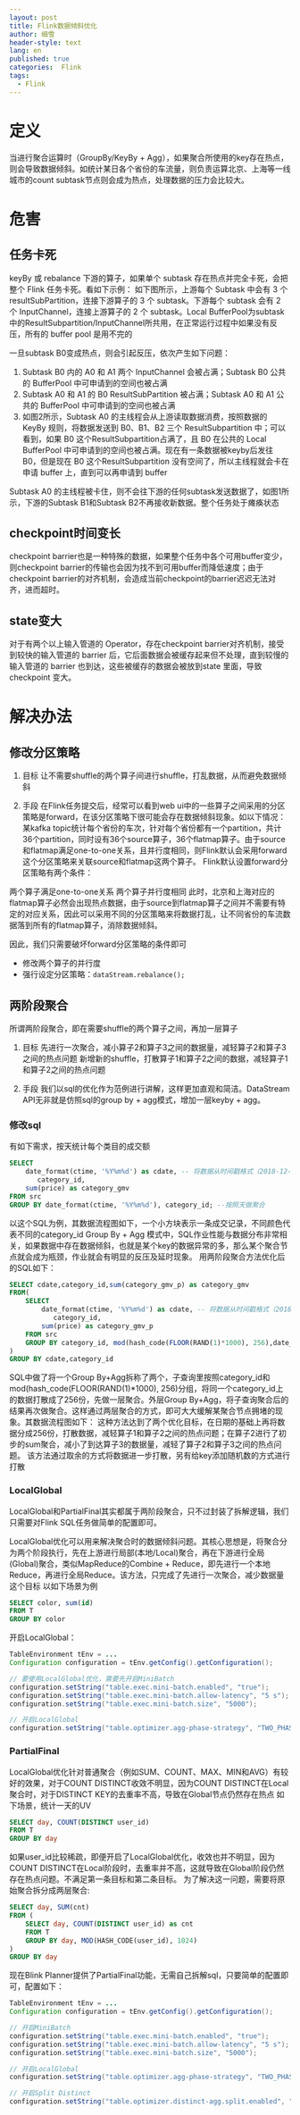 ```yaml
---
layout: post
title: Flink数据倾斜优化
author: 细雪
header-style: text
lang: en
published: true
categories:  Flink
tags:
  - Flink
---
```


# 定义
当进行聚合运算时（GroupBy/KeyBy + Agg），如果聚合所使用的key存在热点，则会导致数据倾斜。如统计某日各个省份的车流量，则负责运算北京、上海等一线城市的count subtask节点则会成为热点，处理数据的压力会比较大。

# 危害

## 任务卡死
keyBy 或 rebalance 下游的算子，如果单个 subtask 存在热点并完全卡死，会把整个 Flink 任务卡死。看如下示例：
如下图所示，上游每个 Subtask 中会有 3 个 resultSubPartition，连接下游算子的 3 个 subtask。下游每个 subtask 会有 2 个 InputChannel，连接上游算子的 2 个 subtask。Local BufferPool为subtask中的ResultSubpartition/InputChannel所共用，在正常运行过程中如果没有反压，所有的 buffer pool 是用不完的

一旦subtask B0变成热点，则会引起反压，依次产生如下问题：
1. Subtask B0 内的 A0 和 A1 两个 InputChannel 会被占满；Subtask B0 公共的 BufferPool 中可申请到的空间也被占满
2. Subtask A0 和 A1 的 B0 ResultSubPartition 被占满；Subtask A0 和 A1 公共的 BufferPool 中可申请到的空间也被占满
3. 如图2所示，Subtask A0 的主线程会从上游读取数据消费，按照数据的 KeyBy 规则，将数据发送到 B0、B1、B2 三个 ResultSubpartition 中；可以看到，如果 B0 这个ResultSubpartition占满了，且 B0 在公共的 Local BufferPool 中可申请到的空间也被占满。现在有一条数据被keyby后发往B0，但是现在 B0 这个ResultSubpartition 没有空间了，所以主线程就会卡在申请 buffer 上，直到可以再申请到 buffer

Subtask A0 的主线程被卡住，则不会往下游的任何subtask发送数据了，如图1所示，下游的Subtask B1和Subtask B2不再接收新数据。整个任务处于瘫痪状态

## checkpoint时间变长
checkpoint barrier也是一种特殊的数据，如果整个任务中各个可用buffer变少，则checkpoint barrier的传输也会因为找不到可用buffer而降低速度；由于checkpoint barrier的对齐机制，会造成当前checkpoint的barrier迟迟无法对齐，进而超时。

## state变大
对于有两个以上输入管道的 Operator，存在checkpoint barrier对齐机制，接受到较快的输入管道的 barrier 后，它后面数据会被缓存起来但不处理，直到较慢的输入管道的 barrier 也到达，这些被缓存的数据会被放到state 里面，导致 checkpoint 变大。

# 解决办法
## 修改分区策略

1. 目标
让不需要shuffle的两个算子间进行shuffle，打乱数据，从而避免数据倾斜

2. 手段
在Flink任务提交后，经常可以看到web ui中的一些算子之间采用的分区策略是forward，在该分区策略下很可能会存在数据倾斜现象。如以下情况：
某kafka topic统计每个省份的车次，针对每个省份都有一个partition，共计36个partition，同时设有36个source算子，36个flatmap算子。由于source和flatmap满足one-to-one关系，且并行度相同，则Flink默认会采用forward这个分区策略来关联source和flatmap这两个算子。
Flink默认设置forward分区策略有两个条件：

两个算子满足one-to-one关系
两个算子并行度相同
此时，北京和上海对应的flatmap算子必然会出现热点数据，由于source到flatmap算子之间并不需要有特定的对应关系，因此可以采用不同的分区策略来将数据打乱，让不同省份的车流数据落到所有的flatmap算子，消除数据倾斜。

因此，我们只需要破坏forward分区策略的条件即可
* 修改两个算子的并行度
* 强行设定分区策略：``dataStream.rebalance();``

## 两阶段聚合
所谓两阶段聚合，即在需要shuffle的两个算子之间，再加一层算子

1. 目标
先进行一次聚合，减小算子2和算子3之间的数据量，减轻算子2和算子3之间的热点问题
新增新的shuffle，打散算子1和算子2之间的数据，减轻算子1和算子2之间的热点问题

2. 手段
我们以sql的优化作为范例进行讲解，这样更加直观和简洁。DataStream API无非就是仿照sql的group by + agg模式，增加一层keyby + agg。

### 修改sql
有如下需求，按天统计每个类目的成交额

``` SQL
SELECT 
    date_format(ctime, '%Y%m%d') as cdate, -- 将数据从时间戳格式（2018-12-04 15:44:54），转换为date格式(20181204)
       category_id,
    sum(price) as category_gmv
FROM src
GROUP BY date_format(ctime, '%Y%m%d'), category_id; --按照天做聚合
``` 
以这个SQL为例，其数据流程图如下，一个小方块表示一条成交记录，不同颜色代表不同的category_id
Group By + Agg 模式中，SQL作业性能与数据分布非常相关，如果数据中存在数据倾斜，也就是某个key的数据异常的多，那么某个聚合节点就会成为瓶颈，作业就会有明显的反压及延时现象。 
用两阶段聚合方法优化后的SQL如下：

``` SQL
SELECT cdate,category_id,sum(category_gmv_p) as category_gmv
FROM(
    SELECT 
        date_format(ctime, '%Y%m%d') as cdate, -- 将数据从时间戳格式（2018-12-04 15:44:54），转换为date格式(20181204)
           category_id,
        sum(price) as category_gmv_p
    FROM src
    GROUP BY category_id, mod(hash_code(FLOOR(RAND(1)*1000), 256),date_format(ctime, '%Y%m%d'); --按照天做聚合
)
GROUP BY cdate,category_id
```

SQL中做了将一个Group By+Agg拆称了两个，子查询里按照category_id和mod(hash_code(FLOOR(RAND(1)*1000), 256)分组，将同一个category_id上的数据打散成了256份，先做一层聚合。外层Group By+Agg，将子查询聚合后的结果再次做聚合。这样通过两层聚合的方式，即可大大缓解某聚合节点拥堵的现象。其数据流程图如下：
这种方法达到了两个优化目标，在日期的基础上再将数据分成256份，打散数据，减轻算子1和算子2之间的热点问题；在算子2进行了初步的sum聚合，减小了到达算子3的数据量，减轻了算子2和算子3之间的热点问题。 该方法通过取余的方式将数据进一步打散，另有给key添加随机数的方式进行打散

### LocalGlobal

LocalGlobal和PartialFinal其实都属于两阶段聚合，只不过封装了拆解逻辑，我们只需要对Flink SQL任务做简单的配置即可。

LocalGlobal优化可以用来解决聚合时的数据倾斜问题。其核心思想是，将聚合分为两个阶段执行，先在上游进行局部(本地/Local)聚合，再在下游进行全局(Global)聚合，类似MapReduce的Combine + Reduce，即先进行一个本地Reduce，再进行全局Reduce。该方法，只完成了先进行一次聚合，减少数据量这个目标
以如下场景为例

``` SQL
SELECT color, sum(id)
FROM T
GROUP BY color
```

开启LocalGlobal：

``` Java
TableEnvironment tEnv = ...
Configuration configuration = tEnv.getConfig().getConfiguration();

// 要使用LocalGlobal优化，需要先开启MiniBatch 
configuration.setString("table.exec.mini-batch.enabled", "true"); 
configuration.setString("table.exec.mini-batch.allow-latency", "5 s");
configuration.setString("table.exec.mini-batch.size", "5000");

// 开启LocalGlobal
configuration.setString("table.optimizer.agg-phase-strategy", "TWO_PHASE");
```

### PartialFinal

LocalGlobal优化针对普通聚合（例如SUM、COUNT、MAX、MIN和AVG）有较好的效果，对于COUNT DISTINCT收效不明显，因为COUNT DISTINCT在Local聚合时，对于DISTINCT KEY的去重率不高，导致在Global节点仍然存在热点
如下场景，统计一天的UV

``` SQL
SELECT day, COUNT(DISTINCT user_id)
FROM T
GROUP BY day
``` 

如果user_id比较稀疏，即便开启了LocalGlobal优化，收效也并不明显，因为COUNT DISTINCT在Local阶段时，去重率并不高，这就导致在Global阶段仍然存在热点问题。不满足第一条目标和第二条目标。
为了解决这一问题，需要将原始聚合拆分成两层聚合:

``` SQL
SELECT day, SUM(cnt)
FROM (
    SELECT day, COUNT(DISTINCT user_id) as cnt
    FROM T
    GROUP BY day, MOD(HASH_CODE(user_id), 1024)
)
GROUP BY day
```

现在Blink Planner提供了PartialFinal功能，无需自己拆解sql，只要简单的配置即可，配置如下：

``` Java
TableEnvironment tEnv = ...
Configuration configuration = tEnv.getConfig().getConfiguration();

// 开启MiniBatch 
configuration.setString("table.exec.mini-batch.enabled", "true"); 
configuration.setString("table.exec.mini-batch.allow-latency", "5 s");
configuration.setString("table.exec.mini-batch.size", "5000");

// 开启LocalGlobal
configuration.setString("table.optimizer.agg-phase-strategy", "TWO_PHASE");

// 开启Split Distinct
configuration.setString("table.optimizer.distinct-agg.split.enabled", "true");
``` 